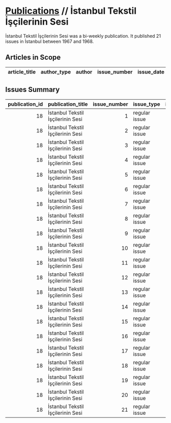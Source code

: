 # [Publications](firstlevel_publications.md) // İstanbul Tekstil İşçilerinin Sesi

İstanbul Tekstil İşçilerinin Sesi was a bi-weekly publication. It published 21 issues in İstanbul between 1967 and 1968.

## Articles in Scope

| article_title   | author_type   | author   | issue_number   | issue_date   | pages   |
|-----------------|---------------|----------|----------------|--------------|---------|

## Issues Summary

|   publication_id | publication_title                 |   issue_number | issue_type    |   issue_year |   issue_month |   issue_day |   printing_house_name |
|-----------------:|:----------------------------------|---------------:|:--------------|-------------:|--------------:|------------:|----------------------:|
|               18 | İstanbul Tekstil İşçilerinin Sesi |              1 | regular issue |          nan |           nan |         nan |                   nan |
|               18 | İstanbul Tekstil İşçilerinin Sesi |              2 | regular issue |          nan |           nan |         nan |                   nan |
|               18 | İstanbul Tekstil İşçilerinin Sesi |              3 | regular issue |         1967 |             6 |          17 |                   nan |
|               18 | İstanbul Tekstil İşçilerinin Sesi |              4 | regular issue |         1967 |             7 |           5 |                   nan |
|               18 | İstanbul Tekstil İşçilerinin Sesi |              5 | regular issue |          nan |           nan |         nan |                   nan |
|               18 | İstanbul Tekstil İşçilerinin Sesi |              6 | regular issue |          nan |           nan |         nan |                   nan |
|               18 | İstanbul Tekstil İşçilerinin Sesi |              7 | regular issue |          nan |           nan |         nan |                   nan |
|               18 | İstanbul Tekstil İşçilerinin Sesi |              8 | regular issue |         1967 |             9 |          18 |                   nan |
|               18 | İstanbul Tekstil İşçilerinin Sesi |              9 | regular issue |         1967 |            10 |          10 |                   nan |
|               18 | İstanbul Tekstil İşçilerinin Sesi |             10 | regular issue |          nan |           nan |         nan |                   nan |
|               18 | İstanbul Tekstil İşçilerinin Sesi |             11 | regular issue |          nan |           nan |         nan |                   nan |
|               18 | İstanbul Tekstil İşçilerinin Sesi |             12 | regular issue |         1967 |            12 |           5 |                   nan |
|               18 | İstanbul Tekstil İşçilerinin Sesi |             13 | regular issue |         1967 |            12 |          30 |                   nan |
|               18 | İstanbul Tekstil İşçilerinin Sesi |             14 | regular issue |          nan |           nan |         nan |                   nan |
|               18 | İstanbul Tekstil İşçilerinin Sesi |             15 | regular issue |         1968 |             2 |          15 |                   nan |
|               18 | İstanbul Tekstil İşçilerinin Sesi |             16 | regular issue |         1968 |             3 |          15 |                   nan |
|               18 | İstanbul Tekstil İşçilerinin Sesi |             17 | regular issue |         1968 |             4 |           1 |                   nan |
|               18 | İstanbul Tekstil İşçilerinin Sesi |             18 | regular issue |         1968 |             4 |          16 |                   nan |
|               18 | İstanbul Tekstil İşçilerinin Sesi |             19 | regular issue |         1968 |             5 |           4 |                   nan |
|               18 | İstanbul Tekstil İşçilerinin Sesi |             20 | regular issue |         1968 |             5 |          30 |                   nan |
|               18 | İstanbul Tekstil İşçilerinin Sesi |             21 | regular issue |         1968 |             6 |          22 |                   nan |